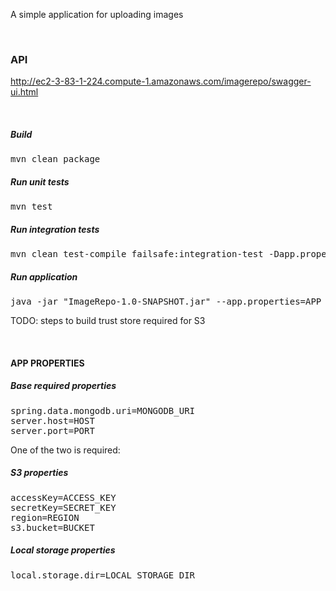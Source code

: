 A simple application for uploading images

<br>

### API

http://ec2-3-83-1-224.compute-1.amazonaws.com/imagerepo/swagger-ui.html

<br>

##### Build

<pre>
mvn clean package
</pre>

##### Run unit tests

<pre>
mvn test
</pre>

##### Run integration tests

<pre>
mvn clean test-compile failsafe:integration-test -Dapp.properties=APP_PROPERTIES_FILE
</pre>

##### Run application

<pre>
java -jar "ImageRepo-1.0-SNAPSHOT.jar" --app.properties=APP_PROPERTIES_FILE 
</pre>

TODO: steps to build trust store required for S3

<br>

#### APP PROPERTIES

##### Base required properties

<pre>
spring.data.mongodb.uri=MONGODB_URI
server.host=HOST
server.port=PORT
</pre>

One of the two is required:

##### S3 properties

<pre>
accessKey=ACCESS_KEY
secretKey=SECRET_KEY
region=REGION
s3.bucket=BUCKET
</pre>

##### Local storage properties

<pre>
local.storage.dir=LOCAL_STORAGE_DIR
</pre>